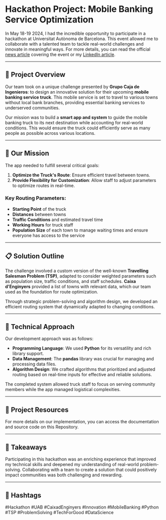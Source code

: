 # Hackathon Project: Mobile Banking Service Optimization

In May 18-19 2024, I had the incredible opportunity to participate in a hackathon at Universitat Autònoma de Barcelona. This event allowed me to collaborate with a talented team to tackle real-world challenges and innovate in meaningful ways. For more details, you can read the official [news article](https://www.3cat.cat/3cat/hackato-denginyeria-a-la-uab-per-resoldre-reptes-reals-de-les-empreses/video/6283117/) covering the event or my [LinkedIn article](https://www.linkedin.com/feed/update/urn:li:activity:7251669408786374658/).

---

## 🚚 Project Overview

Our team took on a unique challenge presented by **Grupo Caja de Ingenieros**: to design an innovative solution for their upcoming **mobile banking service truck**. This mobile service is set to travel to various towns without local bank branches, providing essential banking services to underserved communities.

Our mission was to build a **smart app and system** to guide the mobile banking truck to its next destination while accounting for real-world conditions. This would ensure the truck could efficiently serve as many people as possible across various locations.

---

## 📍 Our Mission

The app needed to fulfill several critical goals:

1. **Optimize the Truck's Route**: Ensure efficient travel between towns.
2. **Provide Flexibility for Customization**: Allow staff to adjust parameters to optimize routes in real-time.

### Key Routing Parameters:
- **Starting Point** of the truck
- **Distances** between towns
- **Traffic Conditions** and estimated travel time
- **Working Hours** for truck staff
- **Population Size** of each town to manage waiting times and ensure everyone has access to the service

---

## 📋 Solution Outline

The challenge involved a custom version of the well-known **Travelling Salesman Problem (TSP)**, adapted to consider weighted parameters such as population size, traffic conditions, and staff schedules. **Caixa d'Enginyers** provided a list of towns with relevant data, which our team used as the foundation for route optimization.

Through strategic problem-solving and algorithm design, we developed an efficient routing system that dynamically adapted to changing conditions.

---

## 🔧 Technical Approach

Our development approach was as follows:

- **Programming Language**: We used **Python** for its versatility and rich library support.
- **Data Management**: The **pandas** library was crucial for managing and processing data files.
- **Algorithm Design**: We crafted algorithms that prioritized and adjusted routing based on real-time inputs for effective and reliable solutions.

The completed system allowed truck staff to focus on serving community members while the app managed logistical complexities.

---

## 📂 Project Resources

For more details on our implementation, you can access the documentation and source code on this Repository.

---

## 🎉 Takeaways

Participating in this hackathon was an enriching experience that improved my technical skills and deepened my understanding of real-world problem-solving. Collaborating with a team to create a solution that could positively impact communities was both challenging and rewarding.

---

## 🔖 Hashtags

#Hackathon #UAB #CaixadEnginyers #Innovation #MobileBanking #Python #TSP #ProblemSolving #TechForGood #DataScience
